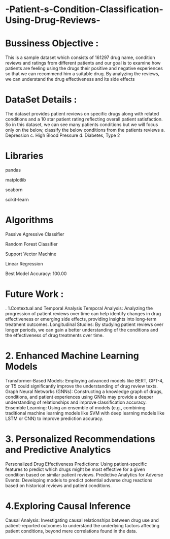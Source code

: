 # -Patient-s-Condition-Classification-Using-Drug-Reviews-
# Bussiness Objective :
This is a sample dataset which consists of 161297 drug name, condition reviews and ratings from different patients and our goal is to examine how
patients are feeling using the drugs their positive and negative experiences so that we can recommend him a suitable drug. By analyzing the
reviews, we can understand the drug effectiveness and its side effects
#  DataSet Details :
The dataset provides patient reviews on specific drugs along with related conditions and a 10
star patient rating reflecting overall patient satisfaction.
So in this dataset, we can see many patients conditions but we will focus only on the below,
classify the below conditions from the patients reviews
a. Depression
c. High Blood Pressure
d. Diabetes, Type 2
# Libraries
pandas

matplotlib

seaborn

scikit-learn
# Algorithms
Passive Agressive Classifier

Random Forest Classifier

Support Vector Machine 

Linear  Regression

Best Model Accuracy: 100.00

# Future Work :
. 1.Contextual and Temporal Analysis
Temporal Analysis: Analyzing the progression of patient reviews over time can help identify changes in drug effectiveness or emerging side effects, providing insights into long-term treatment outcomes.
Longitudinal Studies: By studying patient reviews over longer periods, we can gain a better understanding of the conditions and the effectiveness of drug treatments over time.
# 2. Enhanced Machine Learning Models
Transformer-Based Models: Employing advanced models like BERT, GPT-4, or T5 could significantly improve the understanding of drug review texts.
Graph Neural Networks (GNNs): Constructing a knowledge graph of drugs, conditions, and patient experiences using GNNs may provide a deeper understanding of relationships and improve classification accuracy.
Ensemble Learning: Using an ensemble of models (e.g., combining traditional machine learning models like SVM with deep learning models like LSTM or CNN) to improve prediction accuracy.
# 3. Personalized Recommendations and Predictive Analytics
Personalized Drug Effectiveness Predictions: Using patient-specific features to predict which drugs might be most effective for a given condition based on similar patient reviews.
Predictive Analytics for Adverse Events: Developing models to predict potential adverse drug reactions based on historical reviews and patient conditions.
# 4.Exploring Causal Inference
Causal Analysis: Investigating causal relationships between drug use and patient-reported outcomes to understand the underlying factors affecting patient conditions, beyond mere correlations found in the data.
